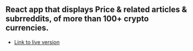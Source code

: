 ## React app that displays Price & related articles & subrreddits, of more than 100+ crypto currencies.

- [Link to live version](https://gerardkabre.github.io/Crypto-aggregate-info-React/)
